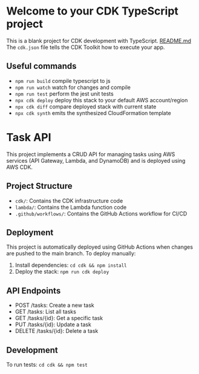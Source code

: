 # Welcome to your CDK TypeScript project

This is a blank project for CDK development with TypeScript.
[README.md](../../rch/task-manager-backend/README.md)
The `cdk.json` file tells the CDK Toolkit how to execute your app.

## Useful commands

* `npm run build`   compile typescript to js
* `npm run watch`   watch for changes and compile
* `npm run test`    perform the jest unit tests
* `npx cdk deploy`  deploy this stack to your default AWS account/region
* `npx cdk diff`    compare deployed stack with current state
* `npx cdk synth`   emits the synthesized CloudFormation template


# Task API

This project implements a CRUD API for managing tasks using AWS services (API Gateway, Lambda, and DynamoDB) and is deployed using AWS CDK.

## Project Structure

- `cdk/`: Contains the CDK infrastructure code
- `lambda/`: Contains the Lambda function code
- `.github/workflows/`: Contains the GitHub Actions workflow for CI/CD

## Deployment

This project is automatically deployed using GitHub Actions when changes are pushed to the main branch. To deploy manually:

1. Install dependencies: `cd cdk && npm install`
2. Deploy the stack: `npm run cdk deploy`

## API Endpoints

- POST /tasks: Create a new task
- GET /tasks: List all tasks
- GET /tasks/{id}: Get a specific task
- PUT /tasks/{id}: Update a task
- DELETE /tasks/{id}: Delete a task

## Development

To run tests: `cd cdk && npm test`